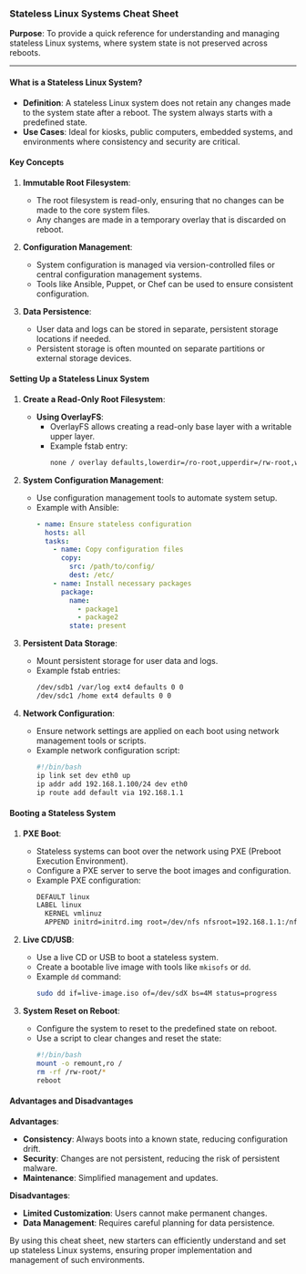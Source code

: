 ### Stateless Linux Systems Cheat Sheet

**Purpose**: To provide a quick reference for understanding and managing stateless Linux systems, where system state is not preserved across reboots.

---

#### What is a Stateless Linux System?

- **Definition**: A stateless Linux system does not retain any changes made to the system state after a reboot. The system always starts with a predefined state.
- **Use Cases**: Ideal for kiosks, public computers, embedded systems, and environments where consistency and security are critical.

#### Key Concepts

1. **Immutable Root Filesystem**:
   - The root filesystem is read-only, ensuring that no changes can be made to the core system files.
   - Any changes are made in a temporary overlay that is discarded on reboot.

2. **Configuration Management**:
   - System configuration is managed via version-controlled files or central configuration management systems.
   - Tools like Ansible, Puppet, or Chef can be used to ensure consistent configuration.

3. **Data Persistence**:
   - User data and logs can be stored in separate, persistent storage locations if needed.
   - Persistent storage is often mounted on separate partitions or external storage devices.

#### Setting Up a Stateless Linux System

1. **Create a Read-Only Root Filesystem**:
   - **Using OverlayFS**:
     - OverlayFS allows creating a read-only base layer with a writable upper layer.
     - Example fstab entry:
       ```sh
       none / overlay defaults,lowerdir=/ro-root,upperdir=/rw-root,workdir=/work 0 0
       ```

2. **System Configuration Management**:
   - Use configuration management tools to automate system setup.
   - Example with Ansible:
     ```yaml
     - name: Ensure stateless configuration
       hosts: all
       tasks:
         - name: Copy configuration files
           copy:
             src: /path/to/config/
             dest: /etc/
         - name: Install necessary packages
           package:
             name:
               - package1
               - package2
             state: present
     ```

3. **Persistent Data Storage**:
   - Mount persistent storage for user data and logs.
   - Example fstab entries:
     ```sh
     /dev/sdb1 /var/log ext4 defaults 0 0
     /dev/sdc1 /home ext4 defaults 0 0
     ```

4. **Network Configuration**:
   - Ensure network settings are applied on each boot using network management tools or scripts.
   - Example network configuration script:
     ```sh
     #!/bin/bash
     ip link set dev eth0 up
     ip addr add 192.168.1.100/24 dev eth0
     ip route add default via 192.168.1.1
     ```

#### Booting a Stateless System

1. **PXE Boot**:
   - Stateless systems can boot over the network using PXE (Preboot Execution Environment).
   - Configure a PXE server to serve the boot images and configuration.
   - Example PXE configuration:
     ```sh
     DEFAULT linux
     LABEL linux
       KERNEL vmlinuz
       APPEND initrd=initrd.img root=/dev/nfs nfsroot=192.168.1.1:/nfs/root rw ip=dhcp
     ```

2. **Live CD/USB**:
   - Use a live CD or USB to boot a stateless system.
   - Create a bootable live image with tools like `mkisofs` or `dd`.
   - Example `dd` command:
     ```sh
     sudo dd if=live-image.iso of=/dev/sdX bs=4M status=progress
     ```

3. **System Reset on Reboot**:
   - Configure the system to reset to the predefined state on reboot.
   - Use a script to clear changes and reset the state:
     ```sh
     #!/bin/bash
     mount -o remount,ro /
     rm -rf /rw-root/*
     reboot
     ```

#### Advantages and Disadvantages

**Advantages**:
- **Consistency**: Always boots into a known state, reducing configuration drift.
- **Security**: Changes are not persistent, reducing the risk of persistent malware.
- **Maintenance**: Simplified management and updates.

**Disadvantages**:
- **Limited Customization**: Users cannot make permanent changes.
- **Data Management**: Requires careful planning for data persistence.

By using this cheat sheet, new starters can efficiently understand and set up stateless Linux systems, ensuring proper implementation and management of such environments.